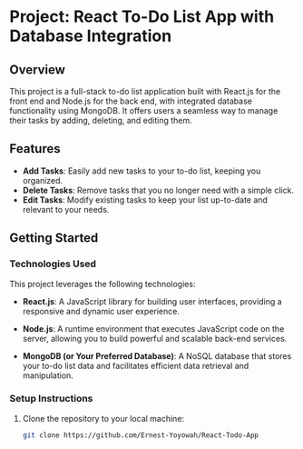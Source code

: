 # Project: React To-Do List App with Database Integration

## Overview

This project is a full-stack to-do list application built with React.js for the front end and Node.js for the back end, with integrated database functionality using MongoDB. It offers users a seamless way to manage their tasks by adding, deleting, and editing them.

## Features

- **Add Tasks**: Easily add new tasks to your to-do list, keeping you organized.
- **Delete Tasks**: Remove tasks that you no longer need with a simple click.
- **Edit Tasks**: Modify existing tasks to keep your list up-to-date and relevant to your needs.

## Getting Started

### Technologies Used

This project leverages the following technologies:

- **React.js**: A JavaScript library for building user interfaces, providing a responsive and dynamic user experience.

- **Node.js**: A runtime environment that executes JavaScript code on the server, allowing you to build powerful and scalable back-end services.

- **MongoDB (or Your Preferred Database)**: A NoSQL database that stores your to-do list data and facilitates efficient data retrieval and manipulation.

### Setup Instructions

1. Clone the repository to your local machine:

   ```bash
   git clone https://github.com/Ernest-Yoyowah/React-Todo-App
